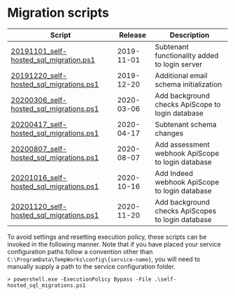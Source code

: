 # Migration scripts

| Script                                    |    Release | Description                                   |
| ----------------------------------------- | ----------- | ----------------------------------------------|
| [20191101_self-hosted_sql_migration.ps1](./20191101_self-hosted_sql_migration.ps1)  | 2019-11-01 | Subtenant functionality added to login server |
| [20191220_self-hosted_sql_migrations.ps1](./20191220_self-hosted_sql_migrations.ps1) | 2019-12-20 | Additional email schema initialization |
| [20200306_self-hosted_sql_migrations.ps1](./20200306_self-hosted_sql_migrations.ps1) | 2020-03-06 | Add background checks ApiScope to login database |
| [20200417_self-hosted_sql_migrations.ps1](./20200417_self-hosted_sql_migrations.ps1) | 2020-04-17 | Subtenant schema changes |
| [20200807_self-hosted_sql_migrations.ps1](./20200807_self-hosted_sql_migrations.ps1) | 2020-08-07 | Add assessment webhook ApiScope to login database |
| [20201016_self-hosted_sql_migrations.ps1](./20201016_self-hosted_sql_migrations.ps1) | 2020-10-16 | Add Indeed webhook ApiScope to login database |
| [20201120_self-hosted_sql_migrations.ps1](./20201120_self-hosted_sql_migrations.ps1) | 2020-11-20 | Add background checks ApiScopes to login database |

To avoid settings and resetting execution policy, these scripts can be invoked in the following manner.  Note that if you have placed your service configuration paths follow a convention other than `C:\ProgramData\TempWorks\config\{service-name}`, you will need to manually supply a path to the service configuration folder.

```
> powershell.exe -ExecutionPolicy Bypass -File .\self-hosted_sql_migrations.ps1 
```
